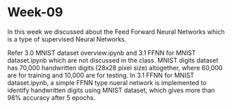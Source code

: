 # Week-09
In this week we discussed about the Feed Forward Neural Networks which is a type of supervised Neural Networks.

Refer 3.0 MNIST dataset overview.ipynb and 3.1 FFNN for MNIST dataset.ipynb which are not discussed in the class. MNIST digits dataset has 70,000 handwritten digits (28x28 pixel size) altogether, where 60,000 are for training and 10,000 are for testing.
In 3.1 FFNN for MNIST dataset.ipynb, a simple FFNN type nueral network is implemented to identify handwritten digits using MNIST dataset, which gives more than 98% accuracy after 5 epochs.
